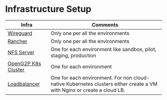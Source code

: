 # Infrastructure Setup

| Infra                                   | Comments                                                                                                               |
| --------------------------------------- | ---------------------------------------------------------------------------------------------------------------------- |
| [Wireguard](wireguard-server-setup.md)  | Only one per all the environments                                                                                      |
| [Rancher](rancher.md)                   | Only one per all the environments                                                                                      |
| [NFS Server](nfs-server.md)             | One for each environment like sandbox, pilot, staging, production                                                      |
| [OpenG2P K8s Cluster](cluster-setup.md) | One for each environment                                                                                               |
| [Loadbalancer](loadbalancer-setup.md)   | One for each environment. For non cloud-native Kubernetes clusters either create a VM with Nginx or create a cloud LB. |
